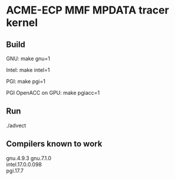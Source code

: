 # ACME-ECP MMF MPDATA tracer kernel 

## Build

GNU:
make gnu=1 

Intel:
make intel=1

PGI:
make pgi=1

PGI OpenACC on GPU: 
make pgiacc=1

## Run
./advect

## Compilers known to work
gnu.4.9.3 
gnu.7.1.0  
intel.17.0.0.098  
pgi.17.7 
